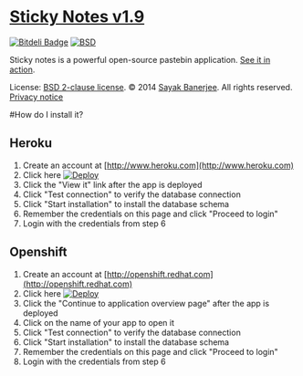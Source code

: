 # [Sticky Notes v1.9](http://sayakbanerjee.com/sticky-notes)

[![Bitdeli Badge](https://d2weczhvl823v0.cloudfront.net/pcon/sticky-notes-quickstart/trend.png)](https://bitdeli.com/free "Bitdeli Badge") [![BSD](https://img.shields.io/badge/license-BSD-blue.svg?style=flat)](https://github.com/pcon/sticky-notes-quickstart/blob/master/LICENSE)

Sticky notes is a powerful open-source pastebin application. [See it in action](http://paste.kde.org).

License: [BSD 2-clause license](http://www.opensource.org/licenses/bsd-license.php).
&copy; 2014 [Sayak Banerjee](http://sayakbanerjee.com). All rights reserved. [Privacy notice](http://goo.gl/Ba15QZ)

#How do I install it?

## Heroku

1. Create an account at [http://www.heroku.com](http://www.heroku.com)
2. Click here [![Deploy](https://www.herokucdn.com/deploy/button.png)](https://heroku.com/deploy?template=https://github.com/pcon/sticky-notes-quickstart)
3. Click the "View it" link after the app is deployed
4. Click "Test connection" to verify the database connection
5. Click "Start installation" to install the database schema
6. Remember the credentials on this page and click "Proceed to login"
7. Login with the credentials from step 6

## Openshift

1. Create an account at [http://openshift.redhat.com](http://openshift.redhat.com)
2. Click here [![Deploy](https://raw.githubusercontent.com/pcon/sticky-notes-quickstart/master/public/openshiftDeploy.png)](https://openshift.redhat.com/app/console/application_types/custom?name=stickynotes2&initial_git_url=https://github.com/pcon/sticky-notes-quickstart.git&cartridges[]=php-5.4&cartridges[]=mysql-5.5)
3. Click the "Continue to application overview page" after the app is deployed
4. Click on the name of your app to open it
5. Click "Test connection" to verify the database connection
6. Click "Start installation" to install the database schema
7. Remember the credentials on this page and click "Proceed to login"
8. Login with the credentials from step 6